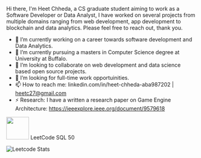 Hi there, I'm Heet Chheda, a CS graduate student aiming to work as a Software Developer or Data Analyst, I have worked on several projects from multiple domains ranging from web development, app development to blockchain and data analytics. Please feel free to reach out, thank you.

- 🔭 I’m currently working on a career towards software development and Data Analytics.
- 🌱 I’m currently pursuing a masters in Computer Science degree at University at Buffalo.
- 👯 I’m looking to collaborate on web development and data science based open source projects.
- 🤔 I’m looking for full-time work opportuinities.
- 📫 How to reach me: linkedin.com/in/heet-chheda-aba987202 | heetc27@gmail.com
- ⚡ Research: I have a written a research paper on Game Engine Architecture: https://ieeexplore.ieee.org/document/9579618

<img src="https://assets.leetcode.com/static_assets/others/Top_SQL_50.gif" class="img-fluid" alt="" height = 60px>
LeetCode SQL 50

                
![Leetcode Stats](https://leetcard.jacoblin.cool/leetcodehemi/?ext=heatmap)
